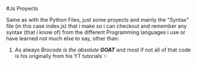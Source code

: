 #Js Proyects

Same as with the Python Files, just some proyects and mainly the "Syntax" file (in this case index.js) that i make so i can checkout and remember any syntax (that i know of) from the different Programming languages i use or have learned
not much else to say, other than:
1. As always *Brocode is the absolute **GOAT*** and most if not all of that code is his originally from his YT tutorials ✨
